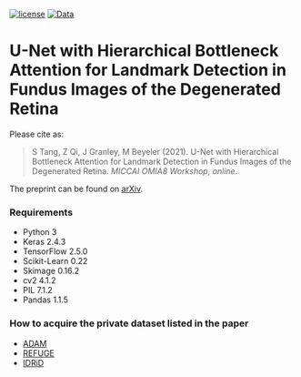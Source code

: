 [![license](https://img.shields.io/badge/License-BSD%203--Clause-blue.svg)](https://github.com/uwescience/pulse2percept/blob/master/LICENSE)
[![Data](https://img.shields.io/badge/data-osf.io-lightgrey.svg)](https://osf.io/s2udz/)

# U-Net with Hierarchical Bottleneck Attention for Landmark Detection in Fundus Images of the Degenerated Retina

Please cite as:

> S Tang, Z Qi, J Granley, M Beyeler (2021). U-Net with Hierarchical Bottleneck Attention for Landmark Detection in Fundus Images of the Degenerated Retina. *MICCAI OMIA8 Workshop, online*.

The preprint can be found on [arXiv](https://arxiv.org/abs/2107.04721).

### Requirements

- Python 3
- Keras 2.4.3
- TensorFlow 2.5.0
- Scikit-Learn 0.22
- Skimage 0.16.2
- cv2 4.1.2
- PIL 7.1.2
- Pandas 1.1.5

### How to acquire the private dataset listed in the paper

- [ADAM](https://amd.grand-challenge.org/)
- [REFUGE](https://refuge.grand-challenge.org/details/)
- [IDRiD](https://idrid.grand-challenge.org/)
